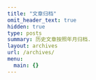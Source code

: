 ```yaml
---
title: "文章归档"
omit_header_text: true
hidden: true
type: posts
summary: 历史文章按照年月归档.
layout: archives
url: /archives/
menu:
  main: {}
---
```

